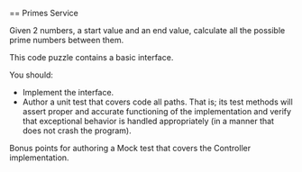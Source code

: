== Primes Service

Given 2 numbers, a start value and an end value, calculate all the possible prime numbers between them.

This code puzzle contains a basic interface.

You should:

* Implement the interface.
* Author a unit test that covers code all paths. That is; its test methods will assert proper and accurate functioning of the implementation and verify that exceptional behavior is handled appropriately (in a manner that does not crash the program).

Bonus points for authoring a Mock test that covers the Controller implementation.
